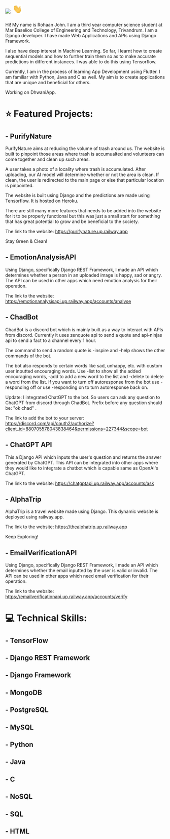 # <img src="https://img.icons8.com/doodle/100/000000/hello--v1.png"/> <img src="https://raw.githubusercontent.com/ABSphreak/ABSphreak/master/gifs/Hi.gif" width="30px">


Hi! My name is Rohaan John. I am a third year computer science student at Mar Baselios College of Engineering and Technology, Trivandrum. I am a Django developer. I have made Web Applications and APIs using Django Framework.

I also have deep interest in Machine Learning. So far, I learnt how to create sequential models and how to further train them so as to make accurate predictions in different instances. I was able to do this using Tensorflow. 

Currently, I am in the process of learning App Development using Flutter. I am familiar with Python, Java and C as well. My aim is to create applications that are unique and beneficial for others.

Working on DhwaniApp.
# ⭐ Featured Projects:

## - PurifyNature 
PurifyNature aims at reducing the volume of trash around us. The website is built to pinpoint those areas where trash is accumualted and volunteers can come together and clean up such areas. 

A user takes a photo of a locality where trash is accumulated. After uploading, our AI model will determine whether or not the area is clean. If clean, the user is redirected to the main page or else that particular location is pinpointed. 

The website is built using Django and the predictions are made using Tensorflow. It is hosted on Heroku.

There are still many more features that needs to be added into the website for it to be properly functional but this was just a small start for something that has great potential to grow and be beneficial to the society. 

The link to the website: https://purifynature.up.railway.app

Stay Green & Clean!

## - EmotionAnalysisAPI
Using Django, specifically Django REST Framework, I made an API which determines whether a person in an uploaded image is happy, sad or angry. The API can be used in other apps which need emotion analysis for their operation. 

The link to the website: https://emotionanalysisapi.up.railway.app/accounts/analyse

## - ChadBot
ChadBot is a discord bot which is mainly built as a way to interact with APIs from discord. Currently it uses zenquote api to send a quote and api-ninjas api to send a fact to a channel every 1 hour. 

The command to send a random quote is -inspire and -help shows the other commands of the bot. 

The bot also responds to certain words like sad, unhappy, etc. with custom user inputted encouraging words. Use -list to show all the added encouraging words, -add <word> to add a new word to the list and -delete <position> to delete a word from the list. If you want to turn off autoresponse from the bot use -responding off or use -responding on to turn autoresponse back on.

Update: I integrated ChatGPT to the bot. So users can ask any question to ChatGPT from discord through ChadBot. Prefix before any question should be: "ok chad" .

The link to add the bot to your server: https://discord.com/api/oauth2/authorize?client_id=880705578043838464&permissions=227344&scope=bot

## - ChatGPT API
This a Django API which inputs the user's question and returns the answer generated by ChatGPT. This API can be integrated into other apps where they would like to integrate a chatbot which is capable same as OpenAI's ChatGPT.

The link to the website: https://chatgptapi.up.railway.app/accounts/ask
  
## - AlphaTrip 
AlphaTrip is a travel website made using Django. This dynamic website is deployed using railway.app. 

The link to the website: https://thealphatrip.up.railway.app

Keep Exploring!
  
## - EmailVerificationAPI
Using Django, specifically Django REST Framework, I made an API which determines whether the email inputted by the user is valid or invalid. The API can be used in other apps which need email verification for their operation. 

The link to the website: https://emailverificationapi.up.railway.app/accounts/verify

# 💻 Technical Skills:
## - TensorFlow
## - Django REST Framework
## - Django Framework
## - MongoDB
## - PostgreSQL
## - MySQL
## - Python
## - Java
## - C
## - NoSQL
## - SQL
## - HTML








